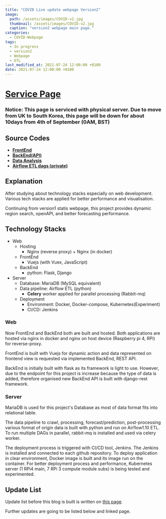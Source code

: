 ```yaml
---
title: "COVID Live update webpage Version2"
image: 
  path: /assets/images/COVID-v2.jpg
  thumbnail: /assets/images/COVID-v2.jpg
  caption: "version2 webpage main page."
categories: 
  - COVID-Webpage
tags:
  - In progress
  - version2
  - Webpage
  - ETL
last_modified_at: 2021-07-24 12:00:00 +0100
date: 2021-07-24 12:00:00 +0100
---
```


# [Service Page](http://covid.johnjongyoonkim.com/)
### Notice: This page is serviced with physical server. Due to move from UK to South Korea, this page will be down for about 10days from 4th of September (0AM, BST)

## Source Codes

* [**FrontEnd**](https://github.com/ArtemisDicoTiar/winery/tree/feature/10/covid_tmp)
* [**BackEnd(API)**](https://github.com/ArtemisDicoTiar/covid_data_blog)
* [**Data Analysis**](https://github.com/ArtemisDicoTiar/MEDIC)
* [**Airflow ETL dags (private)**](https://github.com/ArtemisDicoTiar/dags)

## Explanation

After studying about technology stacks especially on web development. Various tech stacks are applied for better performance and visualisation.

Continuing from version1 statis webpage, this project provides dynamic region search, openAPI, and better forecasting performance.

## Technology Stacks

* Web
  * Hosting
    * Nginx (reverse proxy) + Nginx (in docker)
  * FrontEnd
    * Vuejs (with Vuex, JavaScript)
  * BackEnd
    * python: Flask, Django
* Server
  * Database: MariaDB (MySQL equivalent)
  * Data pipeline: Airflow ETL (python)
    * **Celery** worker applied for parallel processing (Rabbit-mq)
  * Deployment 
    * Environment: Docker, Docker-compose, Kubernetes(Experiment)
    * CI/CD: Jenkins

### Web

Now FrontEnd and BackEnd both are built and hosted. Both applications are hosted via nginx in docker and nginx on host device (Raspberry pi 4, RPi) for reverse-proxy.

FrontEnd is built with Vuejs for dynamic action and data represented on frontend view is requested via implemented BackEnd, REST API.

BackEnd is initially built with flask as its framework is light to use. However, due to the endpoint for this project is increase because the type of data is added, therefore organised new BackEnd API is built with django-rest framework.

### Server

MariaDB is used for this project's Database as most of data format fits into relational table.

The data pipeline to crawl, processing, forecast/prediction, post-processing various format of origin data is built with python and run on Airflow1.10 ETL. To run multiple DAGs in parallel, rabbit-mq is installed and used via celery worker.

The deployment process is triggered with CI/CD tool, Jenkins. The Jenkins is installed and connected to each github repository. To deploy application in clear environment, Docker image is built and its image run on the container. For better deployment process and performance, Kubernetes server (1 RPi4 main, 7 RPi 3 compute module subs) is being tested and experimented.

## Update List 

Update list before this blog is built is written on [this page](https://johnjongyoonkim.eu.ngrok.io/updates).

Further updates are going to be listed below and linked page.
